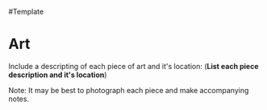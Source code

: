 #Template 
# Art 
Include a descripting of each piece of art and it's location:
    (**List each piece description and it's location**)

Note: It may be best to photograph each piece and make accompanying notes.


